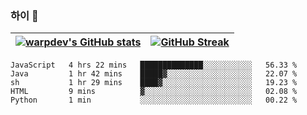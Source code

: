 
### 하이 👋
[![warpdev's GitHub stats](https://github-readme-stats.vercel.app/api?username=warpdev&show_icons=true&theme=vue-dark)](#) |[![GitHub Streak](https://github-readme-streak-stats.herokuapp.com/?user=warpdev&theme=dark)](#)
--- | --- |
<!--START_SECTION:waka-->
```text
JavaScript   4 hrs 22 mins   ██████████████░░░░░░░░░░░   56.33 % 
Java         1 hr 42 mins    █████▓░░░░░░░░░░░░░░░░░░░   22.07 % 
sh           1 hr 29 mins    ████▓░░░░░░░░░░░░░░░░░░░░   19.23 % 
HTML         9 mins          ▓░░░░░░░░░░░░░░░░░░░░░░░░   02.08 % 
Python       1 min           ░░░░░░░░░░░░░░░░░░░░░░░░░   00.22 % 
```
<!--END_SECTION:waka-->

<!--
**warpdev/warpdev** is a ✨ _special_ ✨ repository because its `README.md` (this file) appears on your GitHub profile.

Here are some ideas to get you started:

- 🔭 I’m currently working on ...
- 🌱 I’m currently learning ...
- 👯 I’m looking to collaborate on ...
- 🤔 I’m looking for help with ...
- 💬 Ask me about ...
- 📫 How to reach me: ...
- 😄 Pronouns: ...
- ⚡ Fun fact: ...
-->
